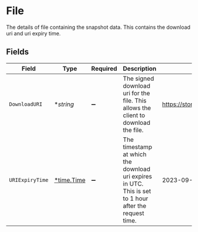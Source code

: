 # File

The details of file containing the snapshot data. This contains the download uri and uri expiry time.


## Fields

| Field                                                                                                 | Type                                                                                                  | Required                                                                                              | Description                                                                                           | Example                                                                                               |
| ----------------------------------------------------------------------------------------------------- | ----------------------------------------------------------------------------------------------------- | ----------------------------------------------------------------------------------------------------- | ----------------------------------------------------------------------------------------------------- | ----------------------------------------------------------------------------------------------------- |
| `DownloadURI`                                                                                         | **string*                                                                                             | :heavy_minus_sign:                                                                                    | The signed download uri for the file. This allows the client to download the file.                    | https://storage.googleapis.com/download_link                                                          |
| `URIExpiryTime`                                                                                       | [*time.Time](https://pkg.go.dev/time#Time)                                                            | :heavy_minus_sign:                                                                                    | The timestamp at which the download uri expires in UTC. This is set to 1 hour after the request time. | 2023-09-30 01:00:00 +0000 UTC                                                                         |